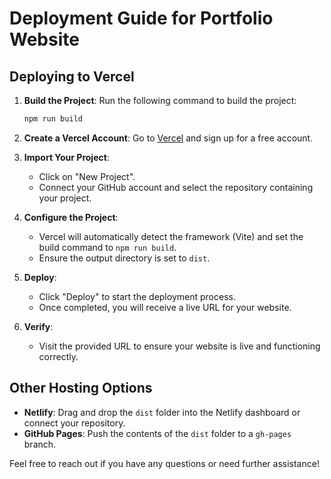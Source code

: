 # Deployment Guide for Portfolio Website

## Deploying to Vercel

1. **Build the Project**:
   Run the following command to build the project:
   ```bash
   npm run build
   ```

2. **Create a Vercel Account**:
   Go to [Vercel](https://vercel.com/) and sign up for a free account.

3. **Import Your Project**:
   - Click on "New Project".
   - Connect your GitHub account and select the repository containing your project.

4. **Configure the Project**:
   - Vercel will automatically detect the framework (Vite) and set the build command to `npm run build`.
   - Ensure the output directory is set to `dist`.

5. **Deploy**:
   - Click "Deploy" to start the deployment process.
   - Once completed, you will receive a live URL for your website.

6. **Verify**:
   - Visit the provided URL to ensure your website is live and functioning correctly.

## Other Hosting Options
- **Netlify**: Drag and drop the `dist` folder into the Netlify dashboard or connect your repository.
- **GitHub Pages**: Push the contents of the `dist` folder to a `gh-pages` branch.

Feel free to reach out if you have any questions or need further assistance!
